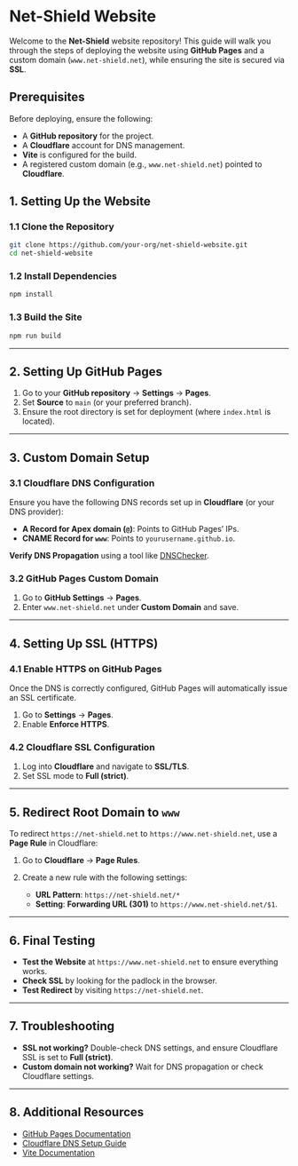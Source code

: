# Net-Shield Website

Welcome to the **Net-Shield** website repository! This guide will walk you through the steps of deploying the website using **GitHub Pages** and a custom domain (`www.net-shield.net`), while ensuring the site is secured via **SSL**.

## Prerequisites

Before deploying, ensure the following:

* A **GitHub repository** for the project.
* A **Cloudflare** account for DNS management.
* **Vite** is configured for the build.
* A registered custom domain (e.g., `www.net-shield.net`) pointed to **Cloudflare**.

## 1. **Setting Up the Website**

### 1.1 Clone the Repository

```bash
git clone https://github.com/your-org/net-shield-website.git
cd net-shield-website
```

### 1.2 Install Dependencies

```bash
npm install
```

### 1.3 Build the Site

```bash
npm run build
```

---

## 2. **Setting Up GitHub Pages**

1. Go to your **GitHub repository** → **Settings** → **Pages**.
2. Set **Source** to `main` (or your preferred branch).
3. Ensure the root directory is set for deployment (where `index.html` is located).

---

## 3. **Custom Domain Setup**

### 3.1 Cloudflare DNS Configuration

Ensure you have the following DNS records set up in **Cloudflare** (or your DNS provider):

* **A Record for Apex domain (`@`)**: Points to GitHub Pages’ IPs.
* **CNAME Record for `www`**: Points to `yourusername.github.io`.

**Verify DNS Propagation** using a tool like [DNSChecker](https://dnschecker.org).

### 3.2 GitHub Pages Custom Domain

1. Go to **GitHub Settings** → **Pages**.
2. Enter `www.net-shield.net` under **Custom Domain** and save.

---

## 4. **Setting Up SSL (HTTPS)**

### 4.1 Enable HTTPS on GitHub Pages

Once the DNS is correctly configured, GitHub Pages will automatically issue an SSL certificate.

1. Go to **Settings** → **Pages**.
2. Enable **Enforce HTTPS**.

### 4.2 Cloudflare SSL Configuration

1. Log into **Cloudflare** and navigate to **SSL/TLS**.
2. Set SSL mode to **Full (strict)**.

---

## 5. **Redirect Root Domain to `www`**

To redirect `https://net-shield.net` to `https://www.net-shield.net`, use a **Page Rule** in Cloudflare:

1. Go to **Cloudflare** → **Page Rules**.
2. Create a new rule with the following settings:

   * **URL Pattern**: `https://net-shield.net/*`
   * **Setting**: **Forwarding URL (301)** to `https://www.net-shield.net/$1`.

---

## 6. **Final Testing**

* **Test the Website** at `https://www.net-shield.net` to ensure everything works.
* **Check SSL** by looking for the padlock in the browser.
* **Test Redirect** by visiting `https://net-shield.net`.

---

## 7. **Troubleshooting**

* **SSL not working?** Double-check DNS settings, and ensure Cloudflare SSL is set to **Full (strict)**.
* **Custom domain not working?** Wait for DNS propagation or check Cloudflare settings.

---

## 8. **Additional Resources**

* [GitHub Pages Documentation](https://docs.github.com/en/pages)
* [Cloudflare DNS Setup Guide](https://developers.cloudflare.com/fundamentals/dns/)
* [Vite Documentation](https://vitejs.dev/)